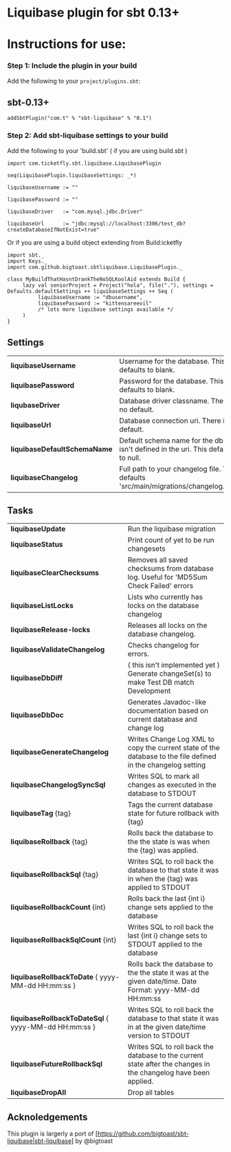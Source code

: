 Liquibase plugin for sbt 0.13+
==============================

# Instructions for use:
### Step 1: Include the plugin in your build

Add the following to your `project/plugins.sbt`:

## sbt-0.13+

    addSbtPlugin("com.t" % "sbt-liquibase" % "0.1")

### Step 2: Add sbt-liquibase settings to your build

Add the following to your 'build.sbt' ( if you are using build.sbt )


    import com.ticketfly.sbt.liquibase.LiquibasePlugin

    seq(LiquibasePlugin.liquibaseSettings: _*)

    liquibaseUsername := ""

    liquibasePassword := ""

    liquibaseDriver   := "com.mysql.jdbc.Driver"

    liquibaseUrl      := "jdbc:mysql://localhost:3306/test_db?createDatabaseIfNotExist=true"

Or if you are using a build object extending from Build:icketfly

    import sbt._
    import Keys._
    import com.github.bigtoast.sbtliquibase.LiquibasePlugin._

    class MyBuildThatHasntDrankTheNoSQLKoolAid extends Build {
         lazy val seniorProject = Project("hola", file("."), settings = Defaults.defaultSettings ++ liquibaseSettings ++ Seq (
              liquibaseUsername := "dbusername",
              liquibasePassword := "kittensareevil"
              /* lots more liquibase settings available */
         )
    }


## Settings

<table>
    <tr>
        <td> <b>liquibaseUsername</b> </td>
        <td>Username for the database. This defaults to blank.</td>
        <td> liquibaseUsername := "asdf" </td>
    </tr>
    <tr>
        <td> <b>liquibasePassword</b> </td>
        <td>Password for the database. This defaults to blank.</td>
        <td> liquibasePassword := "secretstuff" </td>
    </tr>
    <tr>
        <td> <b>liqubaseDriver</b> </td>
        <td>Database driver classname. There is no default.</td>
        <td> liquibaseDriver := "com.mysql.jdbc.Driver" </td>
    </tr>
    <tr>
        <td> <b>liquibaseUrl</b> </td>
        <td>Database connection uri. There is no default.</td>
        <td> liquibaseUrl := "jdbc:mysql://localhost:3306/mydb" </td>
    </tr>
    <tr>
        <td> <b>liquibaseDefaultSchemaName</b> </td>
        <td>Default schema name for the db if it isn't defined in the uri. This defaults to null.</td>
        <td> liquibaseDefaultSchemaName := "dbname" </td>
    </tr>
    <tr>
        <td> <b>liquibaseChangelog</b> </td>
        <td>Full path to your changelog file. This defaults 'src/main/migrations/changelog.xml'.</td>
        <td> liquibaseChangelog := "other/path/dbchanges.xml" </td>
    </tr>
</table>

## Tasks

<table>
    <tr>
        <td> <b>liquibaseUpdate</b> </td>
        <td>Run the liquibase migration</td>
    </tr>
    <tr>
        <td><b>liquibaseStatus</b></td>
        <td>Print count of yet to be run changesets</td>
    </tr>
    <tr>
        <td><b>liquibaseClearChecksums</b></td>
        <td>Removes all saved checksums from database log. Useful for 'MD5Sum Check Failed' errors</td>
    </tr>
    <tr>
        <td><b>liquibaseListLocks</b></td>
        <td>Lists who currently has locks on the database changelog</td>
    </tr>
    <tr>
        <td><b>liquibaseRelease-locks</b></td>
        <td>Releases all locks on the database changelog.</td>
    </tr>
    <tr>
        <td><b>liquibaseValidateChangelog</b></td>
        <td>Checks changelog for errors.</td>
    </tr>
    <tr>
        <td><b>liquibaseDbDiff</b></td>
        <td>( this isn't implemented yet ) Generate changeSet(s) to make Test DB match Development</td>
    </tr>
    <tr>
        <td><b>liquibaseDbDoc</b></td>
        <td>Generates Javadoc-like documentation based on current database and change log</td>
    </tr>
    <tr>
        <td><b>liquibaseGenerateChangelog</b></td>
        <td>Writes Change Log XML to copy the current state of the database to the file defined in the changelog setting</td>
    </tr>
    <tr>
        <td><b>liquibaseChangelogSyncSql</b></td>
        <td>Writes SQL to mark all changes as executed in the database to STDOUT</td>
    </tr>
    <tr>
        <td><b>liquibaseTag</b> {tag}</td>
        <td>Tags the current database state for future rollback with {tag}</td>
    </tr>
    <tr>
        <td><b>liquibaseRollback</b> {tag}</td>
        <td>Rolls back the database to the the state is was when the {tag} was applied.</td>
    </tr>
    <tr>
        <td><b>liquibaseRollbackSql</b> {tag}</td>
        <td>Writes SQL to roll back the database to that state it was in when the {tag} was applied to STDOUT</td>
    </tr>
    <tr>
        <td><b>liquibaseRollbackCount</b> {int}</td>
        <td>Rolls back the last {int i} change sets applied to the database</td>
    </tr>
    <tr>
        <td><b>liquibaseRollbackSqlCount</b> {int}</td>
        <td>Writes SQL to roll back the last {int i} change sets to STDOUT applied to the database</td>
    </tr>
    <tr>
        <td><b>liquibaseRollbackToDate</b> { yyyy-MM-dd HH:mm:ss }</td>
        <td>Rolls back the database to the the state it was at the given date/time. Date Format: yyyy-MM-dd HH:mm:ss</td>
    </tr>
    <tr>
        <td><b>liquibaseRollbackToDateSql</b> { yyyy-MM-dd HH:mm:ss }</td>
        <td>Writes SQL to roll back the database to that state it was in at the given date/time version to STDOUT</td>
    </tr>
    <tr>
        <td><b>liquibaseFutureRollbackSql</b></td>
        <td>Writes SQL to roll back the database to the current state after the changes in the changelog have been applied.</td>
    </tr>
    <tr>
        <td><b>liquibaseDropAll</b></td>
        <td>Drop all tables</td>
    </tr>
</table>


Acknoledgements
---------------

This plugin is largerly a port of [https://github.com/bigtoast/sbt-liquibase|sbt-liquibase] by @bigtoast


